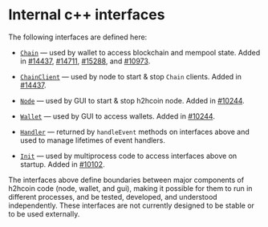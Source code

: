 # Internal c++ interfaces

The following interfaces are defined here:

* [`Chain`](chain.h) — used by wallet to access blockchain and mempool state. Added in [#14437](https://github.com/h2hcoin/h2hcoin/pull/14437), [#14711](https://github.com/h2hcoin/h2hcoin/pull/14711), [#15288](https://github.com/h2hcoin/h2hcoin/pull/15288), and [#10973](https://github.com/h2hcoin/h2hcoin/pull/10973).

* [`ChainClient`](chain.h) — used by node to start & stop `Chain` clients. Added in [#14437](https://github.com/h2hcoin/h2hcoin/pull/14437).

* [`Node`](node.h) — used by GUI to start & stop h2hcoin node. Added in [#10244](https://github.com/h2hcoin/h2hcoin/pull/10244).

* [`Wallet`](wallet.h) — used by GUI to access wallets. Added in [#10244](https://github.com/h2hcoin/h2hcoin/pull/10244).

* [`Handler`](handler.h) — returned by `handleEvent` methods on interfaces above and used to manage lifetimes of event handlers.

* [`Init`](init.h) — used by multiprocess code to access interfaces above on startup. Added in [#10102](https://github.com/h2hcoin/h2hcoin/pull/10102).

The interfaces above define boundaries between major components of h2hcoin code (node, wallet, and gui), making it possible for them to run in different processes, and be tested, developed, and understood independently. These interfaces are not currently designed to be stable or to be used externally.
